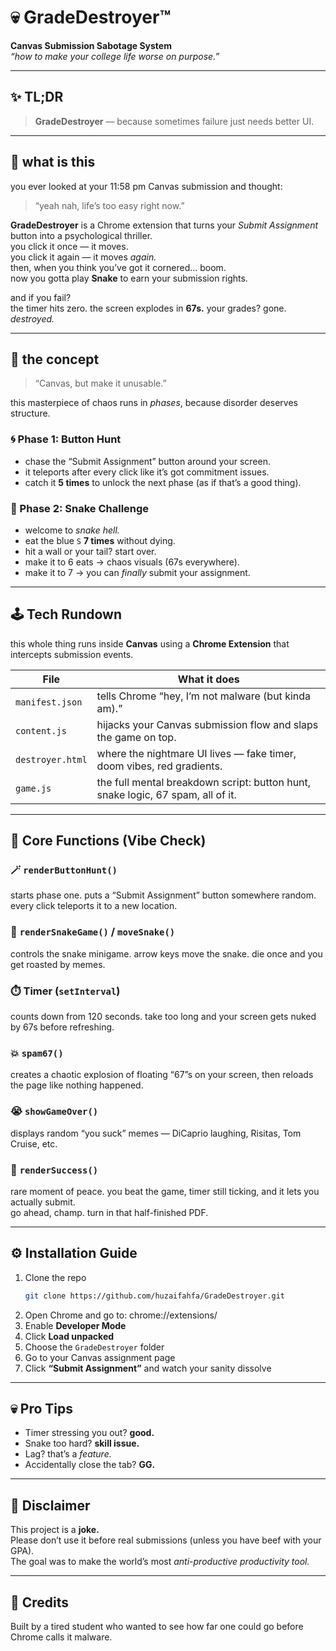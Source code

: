 # 💀 GradeDestroyer™  
**Canvas Submission Sabotage System**  
*“how to make your college life worse on purpose.”*

---

## ✨ TL;DR

> **GradeDestroyer** — because sometimes failure just needs better UI.
---

## 🤔 what is this

you ever looked at your 11:58 pm Canvas submission and thought:  
> “yeah nah, life’s too easy right now.”

**GradeDestroyer** is a Chrome extension that turns your *Submit Assignment* button into a psychological thriller.  
you click it once — it moves.  
you click it again — it moves *again.*  
then, when you think you’ve got it cornered… boom.  
now you gotta play **Snake** to earn your submission rights.

and if you fail?  
the timer hits zero. the screen explodes in **67s.** your grades? gone. *destroyed.*

---

## 🧠 the concept

> “Canvas, but make it unusable.”

this masterpiece of chaos runs in *phases*, because disorder deserves structure.

### 🌀 Phase 1: Button Hunt
- chase the “Submit Assignment” button around your screen.  
- it teleports after every click like it’s got commitment issues.  
- catch it **5 times** to unlock the next phase (as if that’s a good thing).

### 🐍 Phase 2: Snake Challenge
- welcome to *snake hell.*  
- eat the blue `S` **7 times** without dying.  
- hit a wall or your tail? start over.  
- make it to 6 eats → chaos visuals (67s everywhere).  
- make it to 7 → you can *finally* submit your assignment.

---

## 🕹️ Tech Rundown

this whole thing runs inside **Canvas** using a **Chrome Extension** that intercepts submission events.

| File | What it does |
|------|---------------|
| `manifest.json` | tells Chrome “hey, I’m not malware (but kinda am).” |
| `content.js` | hijacks your Canvas submission flow and slaps the game on top. |
| `destroyer.html` | where the nightmare UI lives — fake timer, doom vibes, red gradients. |
| `game.js` | the full mental breakdown script: button hunt, snake logic, 67 spam, all of it. |

---

## 🧩 Core Functions (Vibe Check)

### 🪄 `renderButtonHunt()`
starts phase one. puts a “Submit Assignment” button somewhere random. every click teleports it to a new location.

### 🐍 `renderSnakeGame()` / `moveSnake()`
controls the snake minigame. arrow keys move the snake. die once and you get roasted by memes.

### ⏱️ Timer (`setInterval`)
counts down from 120 seconds. take too long and your screen gets nuked by 67s before refreshing.

### 💥 `spam67()`
creates a chaotic explosion of floating “67”s on your screen, then reloads the page like nothing happened.

### 😭 `showGameOver()`
displays random “you suck” memes — DiCaprio laughing, Risitas, Tom Cruise, etc.

### 🎉 `renderSuccess()`
rare moment of peace. you beat the game, timer still ticking, and it lets you actually submit.  
go ahead, champ. turn in that half-finished PDF.

---

## ⚙️ Installation Guide

1. Clone the repo  
   ```bash
   git clone https://github.com/huzaifahfa/GradeDestroyer.git
2. Open Chrome and go to: chrome://extensions/
3. Enable **Developer Mode**  
4. Click **Load unpacked**  
5. Choose the `GradeDestroyer` folder  
6. Go to your Canvas assignment page  
7. Click **“Submit Assignment”** and watch your sanity dissolve

---

## 💀 Pro Tips

- Timer stressing you out? **good.**  
- Snake too hard? **skill issue.**  
- Lag? that’s a *feature.*  
- Accidentally close the tab? **GG.**

---

## 🧢 Disclaimer

This project is a **joke.**  
Please don’t use it before real submissions (unless you have beef with your GPA).  
The goal was to make the world’s most *anti-productive productivity tool.*

---

## 🫡 Credits

Built by a tired student who wanted to see how far one could go before Chrome calls it malware.

